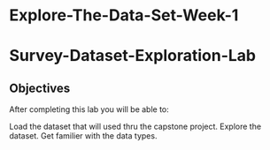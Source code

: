 # Explore-The-Data-Set-Week-1
# Survey-Dataset-Exploration-Lab
## Objectives
After completing this lab you will be able to:

Load the dataset that will used thru the capstone project.
Explore the dataset.
Get familier with the data types.
